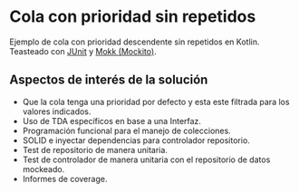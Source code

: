 # Cola con prioridad sin repetidos
Ejemplo de cola con prioridad descendente sin repetidos en Kotlin. Teasteado con [JUnit](https://junit.org/junit5/) y [Mokk (Mockito)](https://mockk.io/).

## Aspectos de interés de la solución
- Que la cola tenga una prioridad por defecto y esta este filtrada para los valores indicados.
- Uso de TDA específicos en base a una Interfaz.
- Programación funcional para el manejo de colecciones.
- SOLID e inyectar dependencias para controlador repositorio.
- Test de repositorio de manera unitaria.
- Test de controlador de manera unitaria con el repositorio de datos mockeado.
- Informes de coverage.
